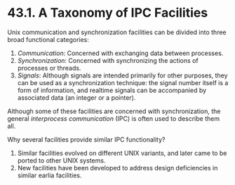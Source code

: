 # 43.1. A Taxonomy of IPC Facilities
Unix communication and synchronization facilities can be divided into three
broad functional categories:
1. *Communication*: Concerned with exchanging data between processes.
2. *Synchronization*: Concerned with synchronizing the actions of processes or
   threads.
3. *Signals*: Although signals are intended primarily for other purposes, they
   can be used as a synchronization technique: the signal number itself is a form
   of information, and realtime signals can be accompanied by associated data (an
   integer or a pointer).

Although some of these facilities are concerned with synchronization, the
general *interprocess communication* (IPC) is often used to describe them all.

Why several facilities provide similar IPC functionality?
1. Similar facilities evolved on different UNIX variants, and later came to be
   ported to other UNIX systems. 
2. New facilities have been developed to address design deficiencies in similar
   earlia facilities.

